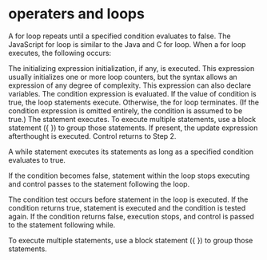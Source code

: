 # operaters and loops

A for loop repeats until a specified condition evaluates to false. The JavaScript for loop is similar to the Java and C for loop.
When a for loop executes, the following occurs:

The initializing expression initialization, if any, is executed. This expression usually initializes one or more loop counters, but the syntax allows an expression of any degree of complexity. This expression can also declare variables.
The condition expression is evaluated. If the value of condition is true, the loop statements execute. Otherwise, the for loop terminates. (If the condition expression is omitted entirely, the condition is assumed to be true.)
The statement executes. To execute multiple statements, use a block statement ({ }) to group those statements.
If present, the update expression afterthought is executed.
Control returns to Step 2.

A while statement executes its statements as long as a specified condition evaluates to true.

If the condition becomes false, statement within the loop stops executing and control passes to the statement following the loop.

The condition test occurs before statement in the loop is executed. If the condition returns true, statement is executed and the condition is tested again. If the condition returns false, execution stops, and control is passed to the statement following while.

To execute multiple statements, use a block statement ({ }) to group those statements.
